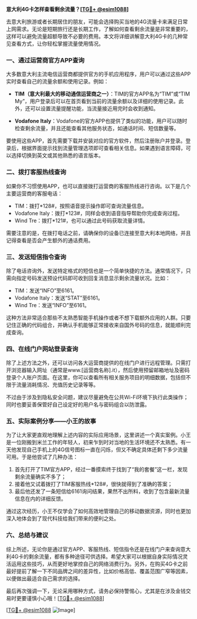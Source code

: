 **意大利4G卡怎样查看剩余流量？[[TG💪+ @esim1088](https://t.me/s/esim1088)]**

去意大利旅游或者长期居住的朋友，可能会选择购买当地的4G流量卡来满足日常上网需求。无论是短期旅行还是长期工作，了解如何查看剩余流量是非常重要的，这样可以避免流量超额导致不必要的费用。本文将详细讲解意大利4G卡的几种常见查看方式，让你轻松掌握流量使用情况。

### 一、通过运营商官方APP查询

大多数意大利主流电信运营商都提供官方的手机应用程序，用户可以通过这些APP实时查看自己的流量余额和使用记录。例如：

- **TIM（意大利最大的移动通信运营商之一）**：TIM的官方APP名为“TIM”或“TIM My”，用户登录后可以在首页看到当前的流量余额以及详细的使用记录。此外，还可以设置流量提醒功能，当流量接近用完时会收到通知。
  
- **Vodafone Italy**：Vodafone的官方APP也提供了类似的功能，用户可以随时检查剩余流量，并且还能查看其他服务状态，如通话时间、短信数量等。

要使用这些APP，首先需要下载并安装对应的官方软件，然后注册账户并登录。登录后，根据界面提示找到流量管理选项即可查看相关信息。如果遇到语言障碍，可以选择切换到英文或其他熟悉的语言版本。

### 二、拨打客服热线查询

如果你不习惯使用APP，也可以直接拨打运营商的客服热线进行咨询。以下是几个主要运营商的客服电话：

- TIM：拨打*128#，按照语音提示操作即可查询流量信息。
- Vodafone Italy：拨打*123#，同样会收到语音指导帮助你完成查询过程。
- Wind Tre：拨打*121#，也可以通过此号码获取流量详情。

需要注意的是，在拨打电话之前，请确保你的设备已连接至意大利本地网络，并且记得查看是否会产生额外的通话费用。

### 三、发送短信指令查询

除了电话咨询外，发送特定格式的短信也是一个简单快捷的方法。通常情况下，只需向指定号码发送预设代码即可收到回复消息显示剩余流量状况。比如：

- TIM：发送“INFO”至6161。
- Vodafone Italy：发送“STAT”至6161。
- Wind Tre：发送“INFO”至6161。

这种方法非常适合那些不太熟悉智能手机操作或者不想下载额外应用的人群。只要记住正确的代码组合，并确认手机能够正常接收来自国外号码的信息，就能顺利完成查询。

### 四、在线门户网站登录查询

除了上述方法之外，还可以访问各大运营商提供的在线门户进行远程管理。只需打开浏览器输入网址（通常是www.[运营商名称].it），然后使用预留邮箱地址及密码登录个人账户页面。在这里，你可以查看所有相关服务项目的明细数据，包括但不限于流量消耗情况、充值历史记录等等。

不过由于涉及到隐私安全问题，建议尽量避免在公共Wi-Fi环境下执行此类操作；同时也要妥善保管好自己设定好的用户名与密码组合以防泄露。

### 五、实际案例分享——小王的故事

为了让大家更直观地理解上述内容的实际应用场景，这里讲述一个真实案例。小王是一位刚搬到米兰工作的年轻人，初来乍到时对当地的生活环境还不太熟悉。有一天他发现自己手机上的4G信号图标一直在闪烁，但又不确定具体还剩下多少流量可用。于是他尝试了几种办法：

1. 首先打开了TIM官方APP，经过一番摸索终于找到了“我的套餐”这一栏，发现剩余流量确实不多了；
2. 接着他又试着拨打了TIM客服热线*128#，很快就得到了准确的答案；
3. 最后他还发了一条短信给6161询问结果，果然不出所料，收到了包含最新流量信息在内的详细反馈。

通过这次经历，小王不仅学会了如何高效地管理自己的移动数据资源，同时也更加深入地体会到了现代科技给我们带来的便利之处。

### 六、总结与建议

综上所述，无论你是通过官方APP、客服热线、短信指令还是在线门户来查询意大利4G卡的剩余流量，都有多种途径可供选择。希望大家可以根据自身实际情况灵活运用这些技巧，从而更好地掌控自己的网络消费行为。另外，在购买4G卡之前最好提前了解一下不同品牌之间的差异性，比如价格高低、覆盖范围广窄等因素，以便做出最适合自己需求的选择。

最后再次强调一下，无论采用哪种方式，请务必保持警惕心，尤其是在涉及金钱交易时更要谨慎小心哦！[[TG💪+ @esim1088](https://t.me/s/esim1088)] 

[[TG💪+ @esim1088](https://t.me/s/esim1088) ![Image](https://i.postimg.cc/4NQfJmqS/Snipaste-2025-05-13-00-14-12.png)]